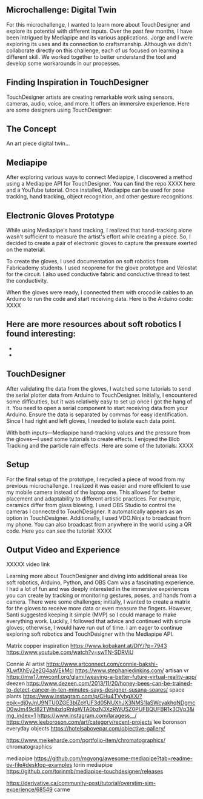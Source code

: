 ## Microchallenge: Digital Twin
For this microchallenge, I wanted to learn more about TouchDesigner and explore its potential with different inputs. Over the past few months, I have been intrigued by Mediapipe and its various applications. Jorge and I were exploring its uses and its connection to craftsmanship. Although we didn't collaborate directly on this challenge, each of us focused on learning a different skill. We worked together to better understand the tool and develop some workarounds in our processes.


## Finding Inspiration in TouchDesigner
TouchDesigner artists are creating remarkable work using sensors, cameras, audio, voice, and more. It offers an immersive experience. Here are some designers using TouchDesigner:
## The Concept
An art piece digital twin...

## Mediapipe
After exploring various ways to connect Mediapipe, I discovered a method using a Mediapipe API for TouchDesigner. You can find the repo XXXX here and a YouTube tutorial. Once installed, Mediapipe can be used for pose tracking, hand tracking, object recognition, and other gesture recognitions.

## Electronic Gloves Prototype
While using Mediapipe's hand tracking, I realized that hand-tracking alone wasn't sufficient to measure the artist's effort while creating a piece. So, I decided to create a pair of electronic gloves to capture the pressure exerted on the material.

To create the gloves, I used documentation on soft robotics from Fabricademy students. I used neoprene for the glove prototype and Velostat for the circuit. I also used conductive fabric and conductive thread to test the conductivity.

When the gloves were ready, I connected them with crocodile cables to an Arduino to run the code and start receiving data. Here is the Arduino code: XXXX

Here are more resources about soft robotics I found interesting:
-
-
-

## TouchDesigner
After validating the data from the gloves, I watched some tutorials to send the serial plotter data from Arduino to TouchDesigner. Initially, I encountered some difficulties, but it was relatively easy to set up once I got the hang of it. You need to open a serial component to start receiving data from your Arduino. Ensure the data is separated by commas for easy identification. Since I had right and left gloves, I needed to isolate each data point.

With both inputs—Mediapipe hand-tracking values and the pressure from the gloves—I used some tutorials to create effects. I enjoyed the Blob Tracking and the particle rain effects. Here are some of the tutorials: XXXX

## Setup
For the final setup of the prototype, I recycled a piece of wood from my previous microchallenge. I realized it was easier and more efficient to use my mobile camera instead of the laptop one. This allowed for better placement and adaptability to different artistic practices. For example, ceramics differ from glass blowing. I used OBS Studio to control the cameras I connected to TouchDesigner. It automatically appears as an option in TouchDesigner. Additionally, I used VDO.Ninja to broadcast from my phone. You can also broadcast from anywhere in the world using a QR code. Here you can see the tutorial: XXXX

## Output Video and Experience
XXXXX video link

Learning more about TouchDesigner and diving into additional areas like soft robotics, Arduino, Python, and OBS Cam was a fascinating experience. I had a lot of fun and was deeply interested in the immersive experiences you can create by tracking or monitoring gestures, poses, and hands from a camera. There were some challenges; initially, I wanted to create a matrix for the gloves to receive more data or even measure the fingers. However, Santi suggested keeping it simple (MVP) so I could manage to make everything work. Luckily, I followed that advice and continued with simple gloves; otherwise, I would have run out of time. I am eager to continue exploring soft robotics and TouchDesigner with the Mediapipe API.

Matrix copper inspiration https://www.kobakant.at/DIY/?p=7943
https://www.youtube.com/watch?v=swTN-SDRViU

Connie AI artist
https://www.artconnect.com/connie-bakshi-XLwfXhEy2e2G4aaVEkMcl
https://www.stephaniedinkins.com/
artisan vr https://mw17.mwconf.org/glami/weaving-a-better-future-virtual-reality-app/
deezen https://www.dezeen.com/2013/11/20/honey-bees-can-be-trained-to-detect-cancer-in-ten-minutes-says-designer-susana-soares/
space plants https://www.instagram.com/p/CHu4TVyhgXX/?epik=dj0yJnU9NTU0ZGE3blZoYUF3d05NUXhJX3NMS1laSWcyakhqNDgmcD0wJm49cl82TWhjbzlqRnlqWTA0bzN3XzRWUSZ0PUFBQUFBR1k3OVp3&img_index=1
https://www.instagram.com/laragess__/
https://www.leeboroson.com/art/category/recent-projects lee boronson
everyday objects https://hotelsabovepar.com/objective-gallery/

https://www.meikeharde.com/portfolio-item/chromatographics/ chromatographics

mediapipe https://github.com/mgyong/awesome-mediapipe?tab=readme-ov-file#desktop-examples
torin mediapipe https://github.com/torinmb/mediapipe-touchdesigner/releases

https://derivative.ca/community-post/tutorial/overstim-sim-experience/68549
carme
